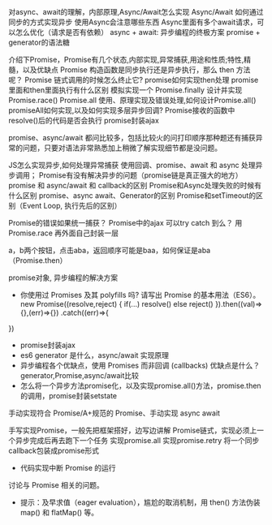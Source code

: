 对async、await的理解，内部原理,Async/Await怎么实现
Async/Await 如何通过同步的方式实现异步
使用Async会注意哪些东西
Async里面有多个await请求，可以怎么优化（请求是否有依赖）
async + await: 异步编程的终极方案 promise + generator的语法糖

介绍下Promise，Promise有几个状态,内部实现,异常捕获,用途和性质;特性,精髓，以及优缺点
Promise 构造函数是同步执行还是异步执行，那么 then 方法呢？
Promise 链式调用的时候怎么终止它?
promise如何实现then处理
promise里面和then里面执行有什么区别
模拟实现一个 Promise.finally
设计并实现 Promise.race()
Promise.all 使用、原理实现及错误处理,如何设计Promise.all()
promiseAll如何实现,以及如何实现多层异步回调?
Promise接收的函数中resolve()后的代码是否会执行
promise封装ajax

promise、async/await 都问比较多，包括比较火的问打印顺序那种题还有捕获异常的问题，只要对语法非常熟悉加上稍微了解实现细节都是没问题。

JS怎么实现异步,如何处理异常捕获
使用回调、promise、await 和 async 处理异步调用；
Promise有没有解决异步的问题（promise链是真正强大的地方）
promise 和 async/await 和 callback的区别
Promise和Async处理失败的时候有什么区别
promise、async await、Generator的区别
Promise和setTimeout的区别（Event Loop, 执行先后的区别）

Promise的错误如果统一捕获？
Promise中的ajax 可以try catch 到么？
用Promise.race 再外面自己封装一层

a，b两个按钮，点击aba，返回顺序可能是baa，如何保证是aba（Promise.then）

promise对象, 异步编程的解决方案

- 你使用过 Promises 及其 polyfills 吗? 请写出 Promise 的基本用法（ES6）。
new Promise((resolve,reject) {
  if(...) resolve()
  else reject()
}).then((val)=>{},(err)=>{})
.catch((err)=>{

})

- promise封装ajax
- es6 generator 是什么，async/await 实现原理
- 异步编程各个优缺点，使用 Promises 而非回调 (callbacks) 优缺点是什么？generator,Promise,async/await比较
- 怎么将一个异步方法promise化，以及实现promise.all()方法，promise.then 的调用，promise封装setstate

手动实现符合 Promise/A+规范的 Promise、手动实现 async await

手写实现Promise，一般先把框架搭好，边写边讲解
Promise链式，实现必须上一个异步完成后再去跑下一个任务
实现promise.all
实现promise.retry
将一个同步callback包装成promise形式
- 代码实现中断 Promise 的运行

讨论与 Promise 相关的问题。
- 提示：及早求值（eager evaluation），尴尬的取消机制，用 then() 方法伪装 map() 和 flatMap() 等。